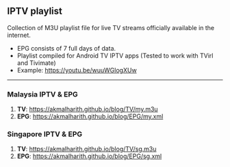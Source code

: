 ## IPTV playlist
Collection of M3U playlist file for live TV streams officially available in the internet.
- EPG consists of 7 full days of data.
- Playlist compiled for Android TV IPTV apps (Tested to work with TVirl and Tivimate)
- Example: https://youtu.be/wuuWGlogXUw
___
### Malaysia IPTV & EPG 

1. **TV**: https://akmalharith.github.io/blog/TV/my.m3u
1. **EPG**: https://akmalharith.github.io/blog/EPG/my.xml

### Singapore IPTV & EPG

1. **TV**: https://akmalharith.github.io/blog/TV/sg.m3u
1. **EPG**: https://akmalharith.github.io/blog/EPG/sg.xml
